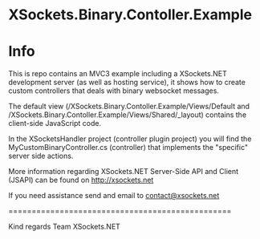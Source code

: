 XSockets.Binary.Contoller.Example
========================

# Info

This is repo contains an MVC3 example including a XSockets.NET development server (as well as hosting service), it shows
how to create custom controllers that deals with binary websocket messages. 

The default view (/XSockets.Binary.Contoller.Example/Views/Default and /XSockets.Binary.Contoller.Example/Views/Shared/_layout) contains
the client-side JavaScript code.

In the XSocketsHandler project (controller plugin project) you will find the MyCustomBinaryController.cs (controller) that
implements the "specific" server side actions.

More information regarding XSockets.NET Server-Side API and Client (JSAPI) can be found on http://xsockets.net

If you need assistance send and email to contact@xsockets.net


================================================


Kind regards
	Team XSockets.NET
